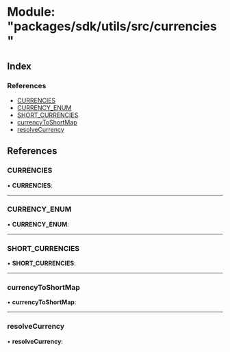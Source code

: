 # Module: "packages/sdk/utils/src/currencies"

## Index

### References

* [CURRENCIES](_packages_sdk_utils_src_currencies_.md#currencies)
* [CURRENCY_ENUM](_packages_sdk_utils_src_currencies_.md#currency_enum)
* [SHORT_CURRENCIES](_packages_sdk_utils_src_currencies_.md#short_currencies)
* [currencyToShortMap](_packages_sdk_utils_src_currencies_.md#currencytoshortmap)
* [resolveCurrency](_packages_sdk_utils_src_currencies_.md#resolvecurrency)

## References

###  CURRENCIES

• **CURRENCIES**:

___

###  CURRENCY_ENUM

• **CURRENCY_ENUM**:

___

###  SHORT_CURRENCIES

• **SHORT_CURRENCIES**:

___

###  currencyToShortMap

• **currencyToShortMap**:

___

###  resolveCurrency

• **resolveCurrency**:
